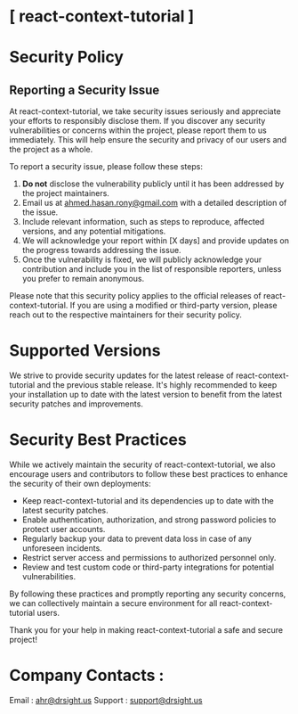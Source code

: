# [ react-context-tutorial ]

# Security Policy

## Reporting a Security Issue

At react-context-tutorial, we take security issues seriously and appreciate your efforts to responsibly disclose them. If you discover any security vulnerabilities or concerns within the project, please report them to us immediately. This will help ensure the security and privacy of our users and the project as a whole.

To report a security issue, please follow these steps:

1. **Do not** disclose the vulnerability publicly until it has been addressed by the project maintainers.
2. Email us at [ahmed.hasan.rony@gmail.com](mailto:ahmed.hasan.rony@gmail.com) with a detailed description of the issue.
3. Include relevant information, such as steps to reproduce, affected versions, and any potential mitigations.
4. We will acknowledge your report within [X days] and provide updates on the progress towards addressing the issue.
5. Once the vulnerability is fixed, we will publicly acknowledge your contribution and include you in the list of responsible reporters, unless you prefer to remain anonymous.

Please note that this security policy applies to the official releases of react-context-tutorial. If you are using a modified or third-party version, please reach out to the respective maintainers for their security policy.

# Supported Versions

We strive to provide security updates for the latest release of react-context-tutorial and the previous stable release. It's highly recommended to keep your installation up to date with the latest version to benefit from the latest security patches and improvements.

# Security Best Practices

While we actively maintain the security of react-context-tutorial, we also encourage users and contributors to follow these best practices to enhance the security of their own deployments:

- Keep react-context-tutorial and its dependencies up to date with the latest security patches.
- Enable authentication, authorization, and strong password policies to protect user accounts.
- Regularly backup your data to prevent data loss in case of any unforeseen incidents.
- Restrict server access and permissions to authorized personnel only.
- Review and test custom code or third-party integrations for potential vulnerabilities.

By following these practices and promptly reporting any security concerns, we can collectively maintain a secure environment for all react-context-tutorial users.

Thank you for your help in making react-context-tutorial a safe and secure project!

# Company Contacts : 
Email : [ahr@drsight.us](mailto:ahr@drsight.us)
Support : [support@drsight.us](mailto:support@drsight.us)


